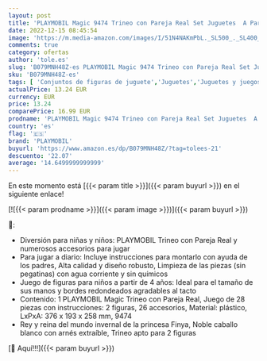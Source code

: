 ```yaml
---
layout: post
title: 'PLAYMOBIL Magic 9474 Trineo con Pareja Real Set Juguetes  A Partir de 4 años [Exclusivo]'
date: 2022-12-15 08:45:54
image: 'https://m.media-amazon.com/images/I/51N4NAKmPbL._SL500_._SL400_.jpg'
comments: true
category: ofertas
author: 'tole.es'
slug: 'B079MNH48Z-es PLAYMOBIL Magic 9474 Trineo con Pareja Real Set Juguetes A...'
sku: 'B079MNH48Z-es'
tags: [ 'Conjuntos de figuras de juguete','Juguetes','Juguetes y juegos','Muñecos y figuras','playmobil','🇪🇸', ]
actualPrice: 13.24 EUR
currency: EUR
price: 13.24
comparePrice: 16.99 EUR
prodname: 'PLAYMOBIL Magic 9474 Trineo con Pareja Real Set Juguetes  A Partir de 4 años [Exclusivo]'
country: 'es'
flag: '🇪🇸'
brand: 'PLAYMOBIL'
buyurl: 'https://www.amazon.es/dp/B079MNH48Z/?tag=tolees-21'
descuento: '22.07'
average: '14.6499999999999'
---
```


En este momento está [{{< param title >}}]({{< param buyurl >}}) en el siguiente enlace!

[![{{< param prodname >}}]({{< param image >}})]({{< param buyurl >}})

🔎:

- Diversión para niñas y niños: PLAYMOBIL Trineo con Pareja Real y numerosos accesorios para jugar
- Para jugar a diario: Incluye instrucciones para montarlo con ayuda de los padres, Alta calidad y diseño robusto, Limpieza de las piezas (sin pegatinas) con agua corriente y sin químicos
- Juego de figuras para niños a partir de 4 años: Ideal para el tamaño de sus manos y bordes redondeados agradables al tacto
- Contenido: 1 PLAYMOBIL Magic Trineo con Pareja Real, Juego de 28 piezas con instrucciones: 2 figuras, 26 accesorios, Material: plástico, LxPxA: 376 x 193 x 258 mm, 9474
- Rey y reina del mundo invernal de la princesa Finya, Noble caballo blanco con arnés extraíble, Trineo apto para 2 figuras

[🛒 Aquí!!!]({{< param buyurl >}})
